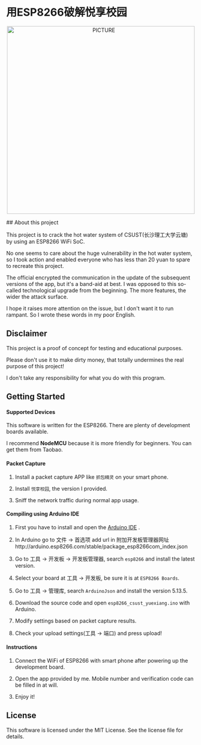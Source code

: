 # 用ESP8266破解悦享校园
<p align="center"><img alt="PICTURE" src="https://i.loli.net/2019/12/28/eSGROt32XV7jciF.png" width="500"></p>
## About this project

This project is to crack the hot water system of CSUST(长沙理工大学云塘) by using an ESP8266 WiFi SoC.

No one seems to care about the huge vulnerability in the hot water system, so I took action and enabled everyone who has less than 20 yuan to spare to recreate this project.

The official encrypted the communication in the update of the subsequent versions of the app, but it's a band-aid at best. I was opposed to this so-called technological upgrade from the beginning. The more features, the wider the attack surface.

I hope it raises more attention on the issue, but I don't want it to run rampant. So I wrote these words in my poor English.

## Disclaimer
This project is a proof of concept for testing and educational purposes.

Please don't use it to make dirty money, that totally undermines the real purpose of this project!

I don't take any responsibility for what you do with this program.

## Getting Started
#### Supported Devices
This software is written for the ESP8266. There are plenty of development boards available.

I recommend **NodeMCU** because it is more friendly for beginners. You can get them from Taobao.

#### Packet Capture
1. Install a packet capture APP like `抓包精灵` on your smart phone.

2. Install `悦享校园`, the version I provided.

3. Sniff the network traffic during normal app usage.


#### Compiling using Arduino IDE
1. First you have to install and open the [Arduino IDE](https://www.arduino.cc/en/Main/Software?setlang=cn) .

2. In Arduino go to 文件 -> 首选项 add url in 附加开发板管理器网址http://arduino.esp8266.com/stable/package_esp8266com_index.json

3. Go to 工具 -> 开发板 -> 开发板管理器, search `esp8266` and install the latest version.

4. Select your board at 工具 -> 开发板, be sure it is at `ESP8266 Boards`.

5. Go to 工具 -> 管理库, search `ArduinoJson` and install the version 5.13.5.

6. Download the source code and open `esp8266_csust_yuexiang.ino` with Arduino.

7. Modify settings based on packet capture results.

8. Check your upload settings(工具 -> 端口) and press upload!

#### Instructions
1. Connect the WiFi of ESP8266 with smart phone after powering up the development board.

2. Open the app provided by me. Mobile number and verification code can be filled in at will.

3. Enjoy it!

## License
This software is licensed under the MIT License. See the license file for details.
